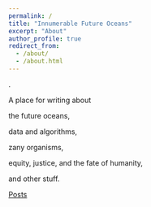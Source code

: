 ```yaml
---
permalink: /
title: "Innumerable Future Oceans"
excerpt: "About"
author_profile: true
redirect_from: 
  - /about/
  - /about.html
---
```



.

A place for writing about 

the future oceans, 

data and algorithms, 

zany organisms,

equity, justice, and the fate of humanity,

and other stuff.

[Posts](https://seascapescience.github.io/year-archive/)
